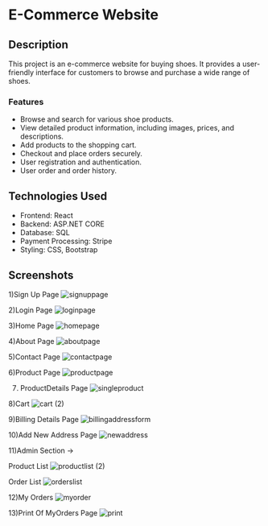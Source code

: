 # E-Commerce Website

## Description

This project is an e-commerce website for buying shoes. It provides a user-friendly interface for customers to browse and purchase a wide range of shoes.

### Features

- Browse and search for various shoe products.
- View detailed product information, including images, prices, and descriptions.
- Add products to the shopping cart.
- Checkout and place orders securely.
- User registration and authentication.
- User order and order history.

## Technologies Used

- Frontend: React
- Backend: ASP.NET CORE
- Database: SQL
- Payment Processing: Stripe
- Styling: CSS, Bootstrap
 
## Screenshots
1)Sign Up Page
![signuppage](https://github.com/anilprajapatistartbit/react-ecommerce/assets/133847106/14357ba4-bd1a-4bfd-925b-1313e1748ede)

2)Login Page
![loginpage](https://github.com/anilprajapatistartbit/react-ecommerce/assets/133847106/d310d05d-dcef-4633-8133-ffc636fc7257)

3)Home Page
![homepage](https://github.com/anilprajapatistartbit/react-ecommerce/assets/133847106/365dd89c-e346-4279-af44-3de5bccc8072)

4)About Page
![aboutpage](https://github.com/anilprajapatistartbit/react-ecommerce/assets/133847106/b557bb16-da26-4665-991b-c216413378b8)

5)Contact Page
![contactpage](https://github.com/anilprajapatistartbit/react-ecommerce/assets/133847106/bb6997d9-0f8f-456e-aec1-6fd384606b55)

6)Product Page
![productpage](https://github.com/anilprajapatistartbit/react-ecommerce/assets/133847106/7dfeade5-cce4-42f2-b30f-de03f1b4afa1)

7) ProductDetails Page
![singleproduct](https://github.com/anilprajapatistartbit/react-ecommerce/assets/133847106/b0f94bd7-6855-4a1e-8022-07a67835a807)

8)Cart 
 ![cart (2)](https://github.com/anilprajapatistartbit/react-ecommerce/assets/133847106/057d2478-4de7-47c4-9a75-fbde4027941f)

9)Billing Details Page
![billingaddressform](https://github.com/anilprajapatistartbit/react-ecommerce/assets/133847106/ef2acaa1-fd0e-40c4-b63e-1f6bb6964c7e)


10)Add New Address Page
![newaddress](https://github.com/anilprajapatistartbit/react-ecommerce/assets/133847106/2f223257-5c86-4f30-9683-59b76bb4f714)

11)Admin Section ->

Product List
![productlist (2)](https://github.com/anilprajapatistartbit/react-ecommerce/assets/133847106/48f15f53-b011-49f9-a4ae-79772697f7fc)

Order List
![orderslist](https://github.com/anilprajapatistartbit/react-ecommerce/assets/133847106/08534a94-6ada-4e07-927c-2206cd44daa3)

12)My Orders 
![myorder](https://github.com/anilprajapatistartbit/react-ecommerce/assets/133847106/14b5923a-8848-4946-a287-1e6d749762fb)

13)Print Of MyOrders Page
![print](https://github.com/anilprajapatistartbit/react-ecommerce/assets/133847106/426ecf6f-ac38-4cef-818d-5b495893695c)
















